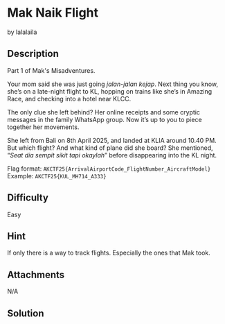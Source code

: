 # Mak Naik Flight
by lalalaila

## Description
Part 1 of Mak's Misadventures.

Your mom said she was just going _jalan-jalan kejap_. Next thing you know, she’s on a late-night flight to KL, hopping on trains like she’s in Amazing Race, and checking into a hotel near KLCC.

The only clue she left behind? Her online receipts and some cryptic messages in the family WhatsApp group. Now it’s up to you to piece together her movements.

She left from Bali on 8th April 2025, and landed at KLIA around 10.40 PM. But which flight? And what kind of plane did she board? She mentioned, “_Seat dia sempit sikit tapi okaylah_” before disappearing into the KL night.

Flag format: `AKCTF25{ArrivalAirportCode_FlightNumber_AircraftModel}`
Example: `AKCTF25{KUL_MH714_A333}`

## Difficulty
Easy

## Hint
If only there is a way to track flights. Especially the ones that Mak took. 

## Attachments
N/A

## Solution